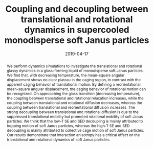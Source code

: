 ---
title: "Coupling and decoupling between translational and rotational dynamics in supercooled monodisperse soft Janus particles"
authors:
- Qing-Zhi Zou
- Zhan-Wei Li
- You-Liang Zhu
- Zhao-Yan Sun
date: "2019-04-17"
doi: "10.1039/C9SM00165D"
publication_types: ["期刊文章"]
publication: "Soft Matter"
publication_short: "Soft Matter 2019,16,15,3343-3352"
abstract: "
<!--more-->
We perform dynamics simulations to investigate the  translational and rotational glassy dynamics in a glass-forming liquid  of monodisperse soft Janus particles. We find that, with decreasing  temperature, the mean-square angular displacement shows no clear plateau  in the caging region, in contrast with the apparent caging behavior of  translational motion. By defining a reorientational mean-square angular  displacement, the caging behavior of rotational motion can be  recognized. On approaching the glass transition (decreasing  temperature), the coupling between translational and rotational  relaxation increases, while the coupling between translational and  rotational diffusion decreases, whereas the coupling between  translational and reorientational diffusion increases. The strong  decoupling between translational and rotational diffusion is due to the  suppressed translational mobility but promoted rotational mobility of  soft Janus particles. We think that the low-T SE and SED decoupling is  mainly attributed to hopping motion of soft Janus particles, whereas the  high-T SE and SED decoupling is mainly attributed to collective cage  motion of soft Janus particles. Our results demonstrate that interaction  anisotropy has a critical effect on the translational and rotational  dynamics of soft Janus particles."
url_pdf: "https://pubs.rsc.org/en/content/articlelanding/2019/sm/c9sm00165d"
---